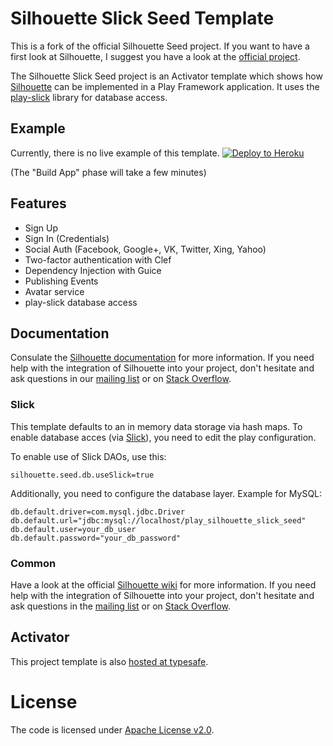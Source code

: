 Silhouette Slick Seed Template
==============================

This is a fork of the official Silhouette Seed project. If you want to have a
first look at Silhouette, I suggest you have a look at the
[official project](https://github.com/mohiva/play-silhouette-seed).

The Silhouette Slick Seed project is an Activator template which shows how
[Silhouette](https://github.com/mohiva/play-silhouette) can be implemented in a
Play Framework application. It uses the
[play-slick](https://github.com/playframework/play-slick) library for database
access.

## Example

Currently, there is no live example of this template.
[![Deploy to Heroku](https://www.herokucdn.com/deploy/button.png)](https://heroku.com/deploy)

(The "Build App" phase will take a few minutes)

## Features

* Sign Up
* Sign In (Credentials)
* Social Auth (Facebook, Google+, VK, Twitter, Xing, Yahoo)
* Two-factor authentication with Clef
* Dependency Injection with Guice
* Publishing Events
* Avatar service
* play-slick database access

## Documentation

Consulate the [Silhouette documentation](http://silhouette.mohiva.com/docs) for more information. If you need help with the integration of Silhouette into your project, don't hesitate and ask questions in our [mailing list](https://groups.google.com/forum/#!forum/play-silhouette) or on [Stack Overflow](http://stackoverflow.com/questions/tagged/playframework).
### Slick

This template defaults to an in memory data storage via hash maps. To enable
database acces (via [Slick]()), you need to edit the play configuration.

To enable use of Slick DAOs, use this:

    silhouette.seed.db.useSlick=true

Additionally, you need to configure the database layer. Example for MySQL:

    db.default.driver=com.mysql.jdbc.Driver
    db.default.url="jdbc:mysql://localhost/play_silhouette_slick_seed"
    db.default.user=your_db_user
    db.default.password="your_db_password"

### Common

Have a look at the official
[Silhouette wiki](https://github.com/mohiva/play-silhouette/wiki) for more
information. If you need help with the integration of Silhouette into your
project, don't hesitate and ask questions in the
[mailing list](https://groups.google.com/forum/#!forum/play-silhouette) or on
[Stack Overflow](http://stackoverflow.com/questions/tagged/playframework).

## Activator

This project template is also
[hosted at typesafe](https://typesafe.com/activator/template/play-silhouette-seed-slick).

# License

The code is licensed under [Apache License v2.0](http://www.apache.org/licenses/LICENSE-2.0).

